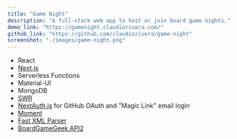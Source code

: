```yaml
---
title: "Game Night"
description: "A full-stack web app to host or join board game nights."
demo_link: "https://gamenight.claudiorivera.com/"
github_link: "https://github.com/claudiorivera/game-night"
screenshot: "./images/game-night.png"
---
```


- React
- [Next.js](https://nextjs.org)
- Serverless Functions
- Material-UI
- MongoDB
- [SWR](https://swr.vercel.app)
- [NextAuth.js](https://next-auth.js.org) for GitHub OAuth and "Magic Link" email login
- [Moment](https://momentjs.com)
- [Fast XML Parser](https://github.com/NaturalIntelligence/fast-xml-parser)
- [BoardGameGeek API2](https://boardgamegeek.com/wiki/page/BGG_XML_API2)
